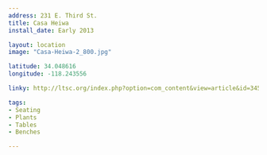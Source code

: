 ```yaml
---
address: 231 E. Third St.  
title: Casa Heiwa
install_date: Early 2013

layout: location
image: "Casa-Heiwa-2_800.jpg"

latitude: 34.048616
longitude: -118.243556

linky: http://ltsc.org/index.php?option=com_content&view=article&id=345

tags:	
- Seating
- Plants
- Tables
- Benches

---
```

